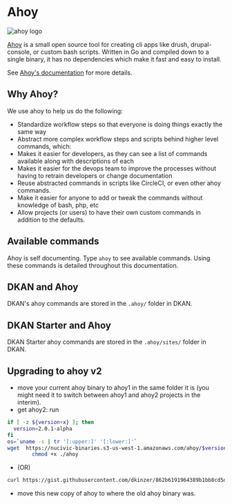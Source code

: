 # Ahoy

<img src="https://camo.githubusercontent.com/3c5f11de213d31ad57f73be305d05f37d3feade3/687474703a2f2f6936352e74696e797069632e636f6d2f76717277676c2e706e67" alt="ahoy logo"/>

[Ahoy](https://github.com/DevinciHQ/ahoy) is a small open source tool for creating cli apps like drush, drupal-console, or custom bash scripts. Written in Go and compiled down to a single binary, it has no dependencies which make it fast and easy to install.

See [Ahoy's documentation](https://github.com/DevinciHQ/ahoy) for more details.

## Why Ahoy?
We use ahoy to help us do the following:
* Standardize workflow steps so that everyone is doing things exactly the same way
* Abstract more complex workflow steps and scripts behind higher level commands, which:
* Makes it easier for developers, as they can see a list of commands available along with descriptions of each
* Makes it easier for the devops team to improve the processes without having to retrain developers or change documentation
* Reuse abstracted commands in scripts like CircleCI, or even other ahoy commands.
* Make it easier for anyone to add or tweak the commands without knowledge of bash, php, etc
* Allow projects (or users) to have their own custom commands in addition to the defaults.

## Available commands
Ahoy is self documenting. Type ``ahoy`` to see available commands. Using these commands is detailed throughout this documentation.

## DKAN and Ahoy

DKAN's ahoy commands are stored in the ``.ahoy/`` folder in DKAN.

## DKAN Starter and Ahoy

DKAN Starter ahoy commands are stored in the ``.ahoy/sites/`` folder in DKAN.

## Upgrading to ahoy v2
*  move your current ahoy binary to ahoy1 in the same folder it is (you might
   need it to switch between ahoy1 and ahoy2 projects in the interim).
* get ahoy2: run
```bash
if [ -z ${version+x} ]; then
  version=2.0.1-alpha
fi
os=`uname -s | tr '[:upper:]' '[:lower:]'`
wget  https://nucivic-binaries.s3-us-west-1.amazonaws.com/ahoy/$version/ahoy-$os-amd64 -O ./ahoy && \
        chmod +x ./ahoy
```
* (OR)
```bash
curl https://gist.githubusercontent.com/dkinzer/862b6191964389b1bb8cd5deda936880/raw/02107a496d89fbe1dc9bf6c2fc3b7c6946f847de/get-ahoy.sh | bash
```
* move this new copy of ahoy to where the old ahoy binary was.
